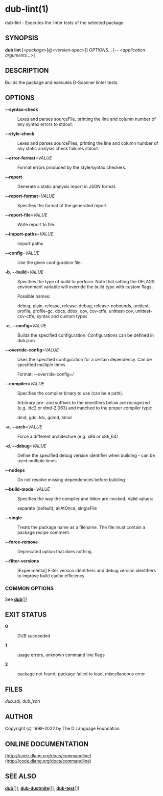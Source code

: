 # dub-lint(1)
dub-lint \- Executes the linter tests of the selected package
## SYNOPSIS
<b>dub lint </b>[&lt;<i>package</i>&gt;[@&lt;<i>version-spec</i>&gt;]] <i>OPTIONS...</i>
[-- <<i>application arguments...</i>>]
## DESCRIPTION
Builds the package and executes D-Scanner linter tests.
## OPTIONS

<dl>


<dt id="option-lint---b---syntax-check-b-" class="option-argname">
<a class="anchor" href="#option-lint---b---syntax-check-b-"></a>

<b>--syntax-check</b>

</dt>


<dd markdown="1" class="option-desc">

Lexes and parses sourceFile, printing the line and column number of any syntax errors to stdout.

</dd>


<dt id="option-lint---b---style-check-b-" class="option-argname">
<a class="anchor" href="#option-lint---b---style-check-b-"></a>

<b>--style-check</b>

</dt>


<dd markdown="1" class="option-desc">

Lexes and parses sourceFiles, printing the line and column number of any static analysis check failures stdout.

</dd>


<dt id="option-lint---b---error-format-b-i-VALUE-i-" class="option-argname">
<a class="anchor" href="#option-lint---b---error-format-b-i-VALUE-i-"></a>

<b>--error-format</b>=<i>VALUE</i>

</dt>


<dd markdown="1" class="option-desc">

Format errors produced by the style/syntax checkers.

</dd>


<dt id="option-lint---b---report-b-" class="option-argname">
<a class="anchor" href="#option-lint---b---report-b-"></a>

<b>--report</b>

</dt>


<dd markdown="1" class="option-desc">

Generate a static analysis report in JSON format.

</dd>


<dt id="option-lint---b---report-format-b-i-VALUE-i-" class="option-argname">
<a class="anchor" href="#option-lint---b---report-format-b-i-VALUE-i-"></a>

<b>--report-format</b>=<i>VALUE</i>

</dt>


<dd markdown="1" class="option-desc">

Specifies the format of the generated report.

</dd>


<dt id="option-lint---b---report-file-b-i-VALUE-i-" class="option-argname">
<a class="anchor" href="#option-lint---b---report-file-b-i-VALUE-i-"></a>

<b>--report-file</b>=<i>VALUE</i>

</dt>


<dd markdown="1" class="option-desc">

Write report to file.

</dd>


<dt id="option-lint---b---import-paths-b-i-VALUE-i-" class="option-argname">
<a class="anchor" href="#option-lint---b---import-paths-b-i-VALUE-i-"></a>

<b>--import-paths</b>=<i>VALUE</i>

</dt>


<dd markdown="1" class="option-desc">

Import paths

</dd>


<dt id="option-lint---b---config-b-i-VALUE-i-" class="option-argname">
<a class="anchor" href="#option-lint---b---config-b-i-VALUE-i-"></a>

<b>--config</b>=<i>VALUE</i>

</dt>


<dd markdown="1" class="option-desc">

Use the given configuration file.

</dd>


<dt id="option-lint---b--b-b-b---build-b-i-VALUE-i-" class="option-argname">
<a class="anchor" href="#option-lint---b--b-b-b---build-b-i-VALUE-i-"></a>

<b>-b</b>, <b>--build</b>=<i>VALUE</i>

</dt>


<dd markdown="1" class="option-desc">

Specifies the type of build to perform. Note that setting the DFLAGS environment variable will override the build type with custom flags.

Possible names:

  debug, plain, release, release-debug, release-nobounds, unittest, profile, profile-gc, docs, ddox, cov, cov-ctfe, unittest-cov, unittest-cov-ctfe, syntax and custom types

</dd>


<dt id="option-lint---b--c-b-b---config-b-i-VALUE-i-" class="option-argname">
<a class="anchor" href="#option-lint---b--c-b-b---config-b-i-VALUE-i-"></a>

<b>-c</b>, <b>--config</b>=<i>VALUE</i>

</dt>


<dd markdown="1" class="option-desc">

Builds the specified configuration. Configurations can be defined in dub.json

</dd>


<dt id="option-lint---b---override-config-b-i-VALUE-i-" class="option-argname">
<a class="anchor" href="#option-lint---b---override-config-b-i-VALUE-i-"></a>

<b>--override-config</b>=<i>VALUE</i>

</dt>


<dd markdown="1" class="option-desc">

Uses the specified configuration for a certain dependency. Can be specified multiple times.

Format: --override-config=<dependency>/<config>

</dd>


<dt id="option-lint---b---compiler-b-i-VALUE-i-" class="option-argname">
<a class="anchor" href="#option-lint---b---compiler-b-i-VALUE-i-"></a>

<b>--compiler</b>=<i>VALUE</i>

</dt>


<dd markdown="1" class="option-desc">

Specifies the compiler binary to use (can be a path).

Arbitrary pre- and suffixes to the identifiers below are recognized (e.g. ldc2 or dmd-2.063) and matched to the proper compiler type:

  dmd, gdc, ldc, gdmd, ldmd

</dd>


<dt id="option-lint---b--a-b-b---arch-b-i-VALUE-i-" class="option-argname">
<a class="anchor" href="#option-lint---b--a-b-b---arch-b-i-VALUE-i-"></a>

<b>-a</b>, <b>--arch</b>=<i>VALUE</i>

</dt>


<dd markdown="1" class="option-desc">

Force a different architecture (e.g. x86 or x86_64)

</dd>


<dt id="option-lint---b--d-b-b---debug-b-i-VALUE-i-" class="option-argname">
<a class="anchor" href="#option-lint---b--d-b-b---debug-b-i-VALUE-i-"></a>

<b>-d</b>, <b>--debug</b>=<i>VALUE</i>

</dt>


<dd markdown="1" class="option-desc">

Define the specified debug version identifier when building - can be used multiple times

</dd>


<dt id="option-lint---b---nodeps-b-" class="option-argname">
<a class="anchor" href="#option-lint---b---nodeps-b-"></a>

<b>--nodeps</b>

</dt>


<dd markdown="1" class="option-desc">

Do not resolve missing dependencies before building

</dd>


<dt id="option-lint---b---build-mode-b-i-VALUE-i-" class="option-argname">
<a class="anchor" href="#option-lint---b---build-mode-b-i-VALUE-i-"></a>

<b>--build-mode</b>=<i>VALUE</i>

</dt>


<dd markdown="1" class="option-desc">

Specifies the way the compiler and linker are invoked. Valid values:

  separate (default), allAtOnce, singleFile

</dd>


<dt id="option-lint---b---single-b-" class="option-argname">
<a class="anchor" href="#option-lint---b---single-b-"></a>

<b>--single</b>

</dt>


<dd markdown="1" class="option-desc">

Treats the package name as a filename. The file must contain a package recipe comment.

</dd>


<dt id="option-lint---b---force-remove-b-" class="option-argname">
<a class="anchor" href="#option-lint---b---force-remove-b-"></a>

<b>--force-remove</b>

</dt>


<dd markdown="1" class="option-desc">

Deprecated option that does nothing.

</dd>


<dt id="option-lint---b---filter-versions-b-" class="option-argname">
<a class="anchor" href="#option-lint---b---filter-versions-b-"></a>

<b>--filter-versions</b>

</dt>


<dd markdown="1" class="option-desc">

[Experimental] Filter version identifiers and debug version identifiers to improve build cache efficiency.

</dd>


</dl>

### COMMON OPTIONS
See [<b>dub</b>(1)](dub.md)
## EXIT STATUS

<dl markdown="1">

<dt markdown="1">

<b>0</b>

</dt>
<dd markdown="1">

DUB succeeded

</dd>
<dt markdown="1">

<b>1</b>

</dt>
<dd markdown="1">

usage errors, unknown command line flags

</dd>
<dt markdown="1">

<b>2</b>

</dt>
<dd markdown="1">

package not found, package failed to load, miscellaneous error

</dd>

</dl>

## FILES
<i>dub.sdl</i>, <i>dub.json</i>
## AUTHOR
Copyright (c) 1999-2022 by The D Language Foundation
## ONLINE DOCUMENTATION
[http://code.dlang.org/docs/commandline](http://code.dlang.org/docs/commandline)
## SEE ALSO
[<b>dub</b>(1)](dub.md), [<b>dub-dustmite</b>(1)](dub-dustmite.md), [<b>dub-test</b>(1)](dub-test.md)
